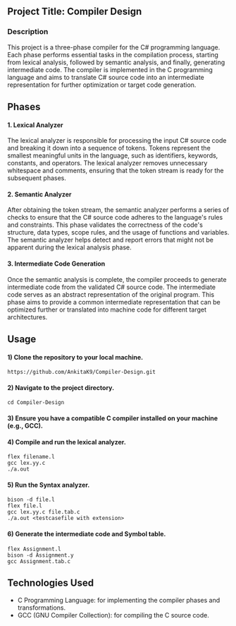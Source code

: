 ## Project Title: Compiler Design
### Description

This project is a three-phase compiler for the C# programming language. Each phase performs essential tasks in the compilation process, starting from lexical analysis, followed by semantic analysis, and finally, generating intermediate code. The compiler is implemented in the C programming language and aims to translate C# source code into an intermediate representation for further optimization or target code generation.

## Phases

#### 1. Lexical Analyzer

The lexical analyzer is responsible for processing the input C# source code and breaking it down into a sequence of tokens. Tokens represent the smallest meaningful units in the language, such as identifiers, keywords, constants, and operators. The lexical analyzer removes unnecessary whitespace and comments, ensuring that the token stream is ready for the subsequent phases.

#### 2. Semantic Analyzer

After obtaining the token stream, the semantic analyzer performs a series of checks to ensure that the C# source code adheres to the language's rules and constraints. This phase validates the correctness of the code's structure, data types, scope rules, and the usage of functions and variables. The semantic analyzer helps detect and report errors that might not be apparent during the lexical analysis phase.

#### 3. Intermediate Code Generation

Once the semantic analysis is complete, the compiler proceeds to generate intermediate code from the validated C# source code. The intermediate code serves as an abstract representation of the original program. This phase aims to provide a common intermediate representation that can be optimized further or translated into machine code for different target architectures.

## Usage

#### 1) Clone the repository to your local machine.

``` 
https://github.com/AnkitaK9/Compiler-Design.git
```

#### 2) Navigate to the project directory.

```
cd Compiler-Design
```

#### 3) Ensure you have a compatible C compiler installed on your machine (e.g., GCC).

#### 4) Compile and run the lexical analyzer.
```
flex filename.l
gcc lex.yy.c
./a.out

````

#### 5) Run the Syntax analyzer.
```
bison -d file.l
flex file.l
gcc lex.yy.c file.tab.c
./a.out <testcasefile with extension>
```

#### 6) Generate the intermediate code and Symbol table.
```
flex Assignment.l
bison -d Assignment.y
gcc Assignment.tab.c
```

## Technologies Used
- C Programming Language: for implementing the compiler phases and transformations.
- GCC (GNU Compiler Collection): for compiling the C source code.
